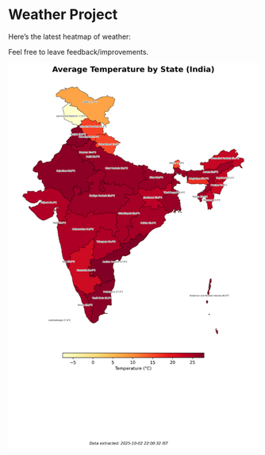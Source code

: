 # Weather Project

Here’s the latest heatmap of weather:

Feel free to leave feedback/improvements.

![India Heatmap](docs/assets/india_heatmap.png?v=DEA8AA)
